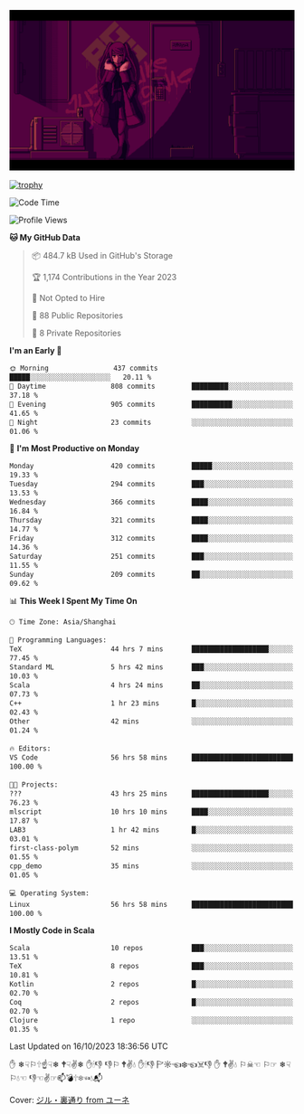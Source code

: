 ![](imgs/main.png)

[![trophy](https://github-profile-trophy.vercel.app/?username=NeilKleistGao&theme=dracula)](https://github.com/ryo-ma/github-profile-trophy)

<!--START_SECTION:waka-->
![Code Time](http://img.shields.io/badge/Code%20Time-247%20hrs%205%20mins-blue)

![Profile Views](http://img.shields.io/badge/Profile%20Views-0-blue)

**🐱 My GitHub Data** 

> 📦 484.7 kB Used in GitHub's Storage 
 > 
> 🏆 1,174 Contributions in the Year 2023
 > 
> 🚫 Not Opted to Hire
 > 
> 📜 88 Public Repositories 
 > 
> 🔑 8 Private Repositories 
 > 
**I'm an Early 🐤** 

```text
🌞 Morning                437 commits         █████░░░░░░░░░░░░░░░░░░░░   20.11 % 
🌆 Daytime                808 commits         █████████░░░░░░░░░░░░░░░░   37.18 % 
🌃 Evening                905 commits         ██████████░░░░░░░░░░░░░░░   41.65 % 
🌙 Night                  23 commits          ░░░░░░░░░░░░░░░░░░░░░░░░░   01.06 % 
```
📅 **I'm Most Productive on Monday** 

```text
Monday                   420 commits         █████░░░░░░░░░░░░░░░░░░░░   19.33 % 
Tuesday                  294 commits         ███░░░░░░░░░░░░░░░░░░░░░░   13.53 % 
Wednesday                366 commits         ████░░░░░░░░░░░░░░░░░░░░░   16.84 % 
Thursday                 321 commits         ████░░░░░░░░░░░░░░░░░░░░░   14.77 % 
Friday                   312 commits         ████░░░░░░░░░░░░░░░░░░░░░   14.36 % 
Saturday                 251 commits         ███░░░░░░░░░░░░░░░░░░░░░░   11.55 % 
Sunday                   209 commits         ██░░░░░░░░░░░░░░░░░░░░░░░   09.62 % 
```


📊 **This Week I Spent My Time On** 

```text
🕑︎ Time Zone: Asia/Shanghai

💬 Programming Languages: 
TeX                      44 hrs 7 mins       ███████████████████░░░░░░   77.45 % 
Standard ML              5 hrs 42 mins       ███░░░░░░░░░░░░░░░░░░░░░░   10.03 % 
Scala                    4 hrs 24 mins       ██░░░░░░░░░░░░░░░░░░░░░░░   07.73 % 
C++                      1 hr 23 mins        █░░░░░░░░░░░░░░░░░░░░░░░░   02.43 % 
Other                    42 mins             ░░░░░░░░░░░░░░░░░░░░░░░░░   01.24 % 

🔥 Editors: 
VS Code                  56 hrs 58 mins      █████████████████████████   100.00 % 

🐱‍💻 Projects: 
???                      43 hrs 25 mins      ███████████████████░░░░░░   76.23 % 
mlscript                 10 hrs 10 mins      ████░░░░░░░░░░░░░░░░░░░░░   17.87 % 
LAB3                     1 hr 42 mins        █░░░░░░░░░░░░░░░░░░░░░░░░   03.01 % 
first-class-polym        52 mins             ░░░░░░░░░░░░░░░░░░░░░░░░░   01.55 % 
cpp_demo                 35 mins             ░░░░░░░░░░░░░░░░░░░░░░░░░   01.05 % 

💻 Operating System: 
Linux                    56 hrs 58 mins      █████████████████████████   100.00 % 
```

**I Mostly Code in Scala** 

```text
Scala                    10 repos            ███░░░░░░░░░░░░░░░░░░░░░░   13.51 % 
TeX                      8 repos             ███░░░░░░░░░░░░░░░░░░░░░░   10.81 % 
Kotlin                   2 repos             █░░░░░░░░░░░░░░░░░░░░░░░░   02.70 % 
Coq                      2 repos             █░░░░░░░░░░░░░░░░░░░░░░░░   02.70 % 
Clojure                  1 repo              ░░░░░░░░░░░░░░░░░░░░░░░░░   01.35 % 
```




 Last Updated on 16/10/2023 18:36:56 UTC
<!--END_SECTION:waka-->

✋ ❄☟⚐🕆☝☟❄ 🕈☟✌❄ ✋🕯👎 👎⚐ 🕈✌💧 ✋🕯👎 🏱☼☜❄☜☠👎 ✋ 🕈✌💧 ⚐☠☜ ⚐☞ ❄☟⚐💧☜ 👎☜✌☞📫💣🕆❄☜💧📬

Cover: [ジル・裏通り from ユーネ](https://www.pixiv.net/artworks/62127066)

